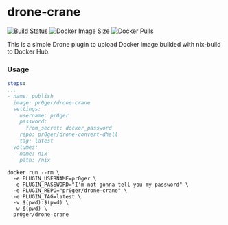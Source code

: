 # drone-crane

[![Build Status](https://drone.pr0ger.dev/api/badges/Pr0Ger/drone-crane/status.svg)](https://drone.pr0ger.dev/Pr0Ger/drone-crane)
![Docker Image Size](https://img.shields.io/docker/image-size/pr0ger/drone-crane/latest)
![Docker Pulls](https://img.shields.io/docker/pulls/pr0ger/drone-crane)

This is a simple Drone plugin to upload Docker image builded with nix-build to Docker Hub.

### Usage

```yaml
steps:
...
- name: publish
  image: pr0ger/drone-crane
  settings:
    username: pr0ger
    password:
      from_secret: docker_password
    repo: pr0ger/drone-convert-dhall
    tag: latest
  volumes:
  - name: nix
    path: /nix
```

```console
docker run --rm \
  -e PLUGIN_USERNAME=pr0ger \
  -e PLUGIN_PASSWORD="I'm not gonna tell you my password" \
  -e PLUGIN_REPO="pr0ger/drone-crane" \
  -e PLUGIN_TAG=latest \
  -v $(pwd):$(pwd) \
  -w $(pwd) \
  pr0ger/drone-crane
```
